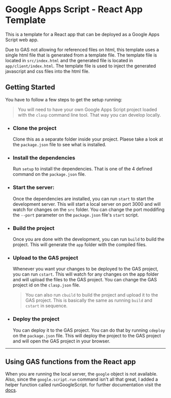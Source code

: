 #  Google Apps Script - React App Template

This is a template for a React app that can be deployed as a Google Apps Script web app.

Due to GAS not allowing for referenced files on html, this template uses a single html file that is generated from a template file. The template file is located in `src/index.html` and the generated file is located in `app/client/index.html`. The template file is used to inject the generated javascript and css files into the html file.

##  Getting Started

You have to follow a few steps to get the setup running:

> You will need to have your own Google Apps Script project loaded with the `clasp` command line tool. That way you can develop locally.

*  ### Clone the project
   Clone this as a separate folder inside your project. Plaese take a look at the `package.json` file to see what is installed.

* ### Install the dependencies
  Run `setup` to install the dependencies. That is one of the 4 defined command on the `package.json` file.

* ###  Start the server:
  Once the dependencies are installed, you can run `start` to start the development server. This will start a local server on port 3000 and will watch for changes on the `src` folder. You can change the port moddifing the `--port` parameter on the `package.json` file's `start` script.

*  ### Build the project
   Once you are done with the development, you can run `build` to build the project. This will generate the `app` folder with the compiled files.

* ### Upload to the GAS project
  Whenever you want your changes to be deployed to the GAS project, you can run `cstart`. This will watch for any changes on the app folder and will upload the files to the GAS project. You can change the GAS project id on the `clasp.json` file.
  >You can also run `cbuild` to build the project and upload it to the GAS project. This is basically the same as running `build` and `cstart` in sequence.

* ###  Deploy the project
   You can deploy it to the GAS project. You can do that by running `cdeploy` on the `package.json` file. This will deploy the project to the GAS project and will open the GAS project in your browser.

---

## Using GAS functions from the React app
When you are running the local server, the `google` object is not available. Also, since the `google.script.run` command isn't all that great, I added a helper function called runGoogleScript. for further documentation visit the [docs](docs/runGoogleScript.md).
